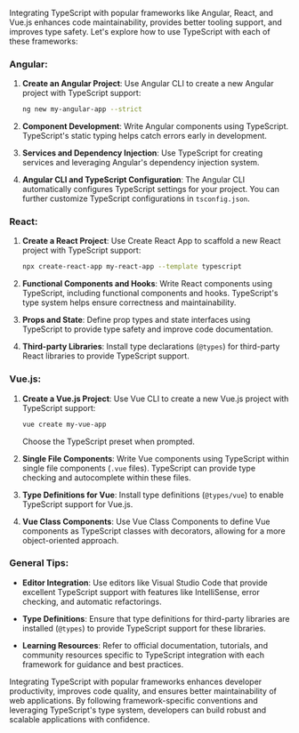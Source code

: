 Integrating TypeScript with popular frameworks like Angular, React, and Vue.js enhances code maintainability, provides better tooling support, and improves type safety. Let's explore how to use TypeScript with each of these frameworks:

### Angular:

1. **Create an Angular Project**: Use Angular CLI to create a new Angular project with TypeScript support:

   ```bash
   ng new my-angular-app --strict
   ```

2. **Component Development**: Write Angular components using TypeScript. TypeScript's static typing helps catch errors early in development.

3. **Services and Dependency Injection**: Use TypeScript for creating services and leveraging Angular's dependency injection system.

4. **Angular CLI and TypeScript Configuration**: The Angular CLI automatically configures TypeScript settings for your project. You can further customize TypeScript configurations in `tsconfig.json`.

### React:

1. **Create a React Project**: Use Create React App to scaffold a new React project with TypeScript support:

   ```bash
   npx create-react-app my-react-app --template typescript
   ```

2. **Functional Components and Hooks**: Write React components using TypeScript, including functional components and hooks. TypeScript's type system helps ensure correctness and maintainability.

3. **Props and State**: Define prop types and state interfaces using TypeScript to provide type safety and improve code documentation.

4. **Third-party Libraries**: Install type declarations (`@types`) for third-party React libraries to provide TypeScript support.

### Vue.js:

1. **Create a Vue.js Project**: Use Vue CLI to create a new Vue.js project with TypeScript support:

   ```bash
   vue create my-vue-app
   ```

   Choose the TypeScript preset when prompted.

2. **Single File Components**: Write Vue components using TypeScript within single file components (`.vue` files). TypeScript can provide type checking and autocomplete within these files.

3. **Type Definitions for Vue**: Install type definitions (`@types/vue`) to enable TypeScript support for Vue.js.

4. **Vue Class Components**: Use Vue Class Components to define Vue components as TypeScript classes with decorators, allowing for a more object-oriented approach.

### General Tips:

- **Editor Integration**: Use editors like Visual Studio Code that provide excellent TypeScript support with features like IntelliSense, error checking, and automatic refactorings.

- **Type Definitions**: Ensure that type definitions for third-party libraries are installed (`@types`) to provide TypeScript support for these libraries.

- **Learning Resources**: Refer to official documentation, tutorials, and community resources specific to TypeScript integration with each framework for guidance and best practices.

Integrating TypeScript with popular frameworks enhances developer productivity, improves code quality, and ensures better maintainability of web applications. By following framework-specific conventions and leveraging TypeScript's type system, developers can build robust and scalable applications with confidence.